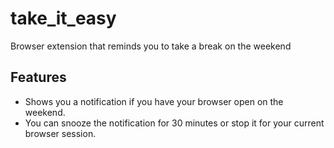# take_it_easy
Browser extension that reminds you to take a break on the weekend

## Features
- Shows you a notification if you have your browser open on the weekend.
- You can snooze the notification for 30 minutes or stop it for your current browser session.

